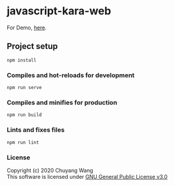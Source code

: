 # javascript-kara-web

For Demo, [here](https://chuang_.gitlab.io/jskara-web/#/playground).

## Project setup
```
npm install
```

### Compiles and hot-reloads for development
```
npm run serve
```

### Compiles and minifies for production
```
npm run build
```

### Lints and fixes files
```
npm run lint
```

### License

Copyright (c) 2020 Chuyang Wang <br />
This software is licensed under [GNU General Public License v3.0](https://www.gnu.org/licenses/gpl-3.0.en.html)